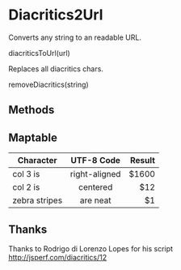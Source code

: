 # Diacritics2Url


Converts any string to an readable URL.

diacriticsToUrl(url)

Replaces all diacritics chars.

removeDiacritics(string)




## Methods

## Maptable

| Character        | UTF-8 Code    | Result |
| ---------------- |:-------------:| -----: |
| col 3 is         | right-aligned | $1600  |
| col 2 is         | centered      |   $12  |
| zebra stripes    | are neat      |    $1  |

## Thanks
Thanks to Rodrigo di Lorenzo Lopes for his script
http://jsperf.com/diacritics/12
